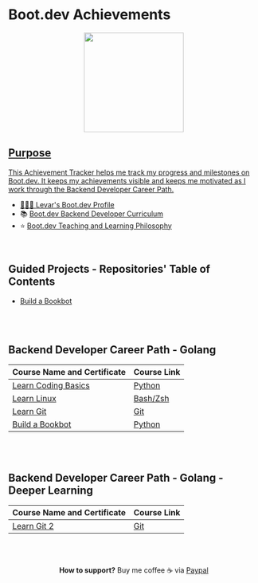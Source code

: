 # Boot.dev Achievements

<p align="center">
<a href="https://www.boot.dev/u/lev2pr0">  
  <img src="https://github.com/bootdotdev/bootdev/assets/4583705/7a1184f1-bb43-45fa-a363-f18f8309056f" style="width:200px;" />
</p>

## Purpose

This Achievement Tracker helps me track my progress and milestones on Boot.dev. It keeps my achievements visible and keeps me motivated as I work through the Backend Developer Career Path.

- 👨🏽‍💻 [Levar's Boot.dev Profile](https://www.boot.dev/u/lev2pr0)
- 📚 [Boot.dev Backend Developer Curriculum](https://www.boot.dev/tracks/backend-python-golang)
- ⭐ [Boot.dev Teaching and Learning Philosophy](https://blog.boot.dev/about/)

</br>


## Guided Projects - Repositories' Table of Contents
- [Build a Bookbot](https://github.com/lev2pr0/bookbot)
<!--                              
- [Build an Asteroids Game](https://www.boot.dev/courses/build-asteroids-python)
- [Build an AI Agent](Python)
- [Build a Static Site Generator](https://www.boot.dev/courses/build-static-site-generator-python)
- [Personal Project 1](https://www.boot.dev/courses/build-personal-project-1)
- [Build a Pokedex](https://www.boot.dev/courses/build-pokedex-cli-golang)
- [Build a Blog Aggregator](https://www.boot.dev/courses/build-blog-aggregator-golang)
- [Capstone Project](https://www.boot.dev/courses/build-capstone-project)
--->

<br></br>

## Backend Developer Career Path - Golang

| Course Name and Certificate                                                                                | Course Link                                                                                  |
| ---------------------------------------------------------------------------------------------------------- | -------------------------------------------------------------------------------------------- |
| [Learn Coding Basics](https://www.boot.dev/certificates/2b7c9a77-e8c6-443a-afc1-d6aef7d618f0)              | [Python](https://www.boot.dev/courses/learn-code-python)                                     |
| [Learn Linux](https://www.boot.dev/certificates/3b7d5077-1a44-4757-91b6-0f4d0858bfd1)                      | [Bash/Zsh](https://www.boot.dev/courses/learn-linux)                                         |
| [Learn Git](https://www.boot.dev/certificates/35846e49-e2ff-4492-be1f-71a0330534ec)                        | [Git](https://www.boot.dev/courses/learn-git)                                                |
| [Build a Bookbot](https://www.boot.dev/certificates/26647931-1816-4849-bf4f-4b0db632cd1a)                  | [Python](https://www.boot.dev/courses/build-bookbot-python)                                  |
<!---
| [Learn Object Oriented Programming]()                                                                      | [Python](https://www.boot.dev/courses/learn-object-oriented-programming-python)              |
| [Learn Functional Programming]()                                                                           | [Python](https://www.boot.dev/courses/learn-functional-programming-python)                   |
| [Learn Data Structures and Algorithms]()                                                                   | [Python](https://www.boot.dev/courses/learn-data-structures-and-algorithms-python)           |
| [Learn Memory Management]()                                                                                | [C](https://www.boot.dev/courses/learn-memory-management-c)                                  |
| [Learn Golang]()                                                                                           | [Go](https://www.boot.dev/courses/learn-golang)                                              |
| [Learn Networking]()                                                                                       | Go                                                                                           |
| [Learn HTTP Clients]()                                                                                     | [Go](https://www.boot.dev/courses/learn-http-clients-golang)                                 |
| [Learn SQL]()                                                                                              | [SQL](https://www.boot.dev/courses/learn-sql)                                                |
| [Learn HTTP Servers]()                                                                                     | [Go](https://www.boot.dev/courses/learn-http-servers-golang)                                 |
| [Learn File Storage and CDNs]()                                                                            | [Go + S3 + CloudFront](https://www.boot.dev/courses/learn-file-servers-s3-cloudfront-golang) |
| [Learn Docker]()                                                                                           | [Docker](https://www.boot.dev/courses/learn-docker)                                          |
| [Learn CI/CD]()                                                                                            | [Docker + GitHub + Go](https://www.boot.dev/courses/learn-ci-cd-github-docker)               |
| [Learn Web Security]()                                                                                     | Go                                                                                           |
| [Learn Pub/Sub Architecture]()                                                                             | [Go](https://www.boot.dev/courses/learn-pub-sub-rabbitmq)                                    |
| [Learn to Find a Job]()                                                                                    | [Job Search](https://www.boot.dev/courses/learn-job-search)                                  |

--->

<br></br>

## Backend Developer Career Path - Golang - Deeper Learning

| Course Name and Certificate                                                                                | Course Link                                                                                  |
| ---------------------------------------------------------------------------------------------------------- | -------------------------------------------------------------------------------------------- |
| [Learn Git 2](https://www.boot.dev/certificates/c233b551-3b02-4316-9f6d-a96fa8b9fdd1)                      | [Git](https://www.boot.dev/courses/learn-git-2)                                              |

<!--
| [Learn Coding Basics](https://www.boot.dev/certificates/2b7c9a77-e8c6-443a-afc1-d6aef7d618f0)              | [Python](https://www.boot.dev/courses/learn-code-python)                                     |
--->

<br><br/>

<p align="center" 
 
 **How to support?** Buy me coffee ☕️ via [Paypal](https://www.paypal.com/donate/?business=E7G9HLW2WPV22&no_recurring=1&item_name=Empowering+all+to+achieve+success+through+technology.%0A&currency_code=USD)

</p>
